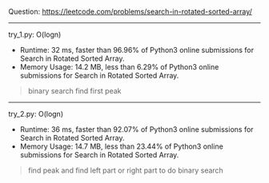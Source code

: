 Question: https://leetcode.com/problems/search-in-rotated-sorted-array/

---

try_1.py: O(logn)
* Runtime: 32 ms, faster than 96.96% of Python3 online submissions for Search in Rotated Sorted Array.
* Memory Usage: 14.2 MB, less than 6.29% of Python3 online submissions for Search in Rotated Sorted Array.

> binary search
> find first peak

---

try_2.py: O(logn)

* Runtime: 36 ms, faster than 92.07% of Python3 online submissions for Search in Rotated Sorted Array.
* Memory Usage: 14.7 MB, less than 23.44% of Python3 online submissions for Search in Rotated Sorted Array.

> find peak and find left part or right part to do binary search
